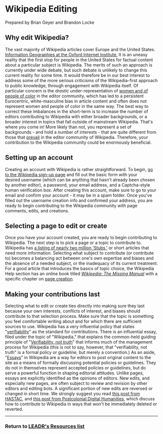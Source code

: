 # Wikipedia Editing

Prepared by Brian Geyer and Brandon Locke

## Why edit Wikipedia?

The vast majority of Wikipedia articles cover Europe and the United States. [Information Geographies at the Oxford Internet Institute.](http://geography.oii.ox.ac.uk/) It is an uneasy reality that the first stop for people in the United States for factual content about a particular subject is Wikipedia. The merits of such an approach is currently under wide debate, but such debate is unlikely to change this current reality for some time. It would therefore be in our best interest to address some of the more serious criticisms of the Wikipedia-first approach to public knowledge, through engagement with Wikipedia itself. Of particular concern is the _drastic_ under-representation of [women and of people of color](http://dhpoco.org/rewriting-wikipedia/) in the editor community, which has led to a persistent Eurocentric, white-masculine bias in article content and often does not represent women and people of color in the same way. The best way to correct these imbalances in the short-term is to increase the number of editors contributing to Wikipedia with either broader backgrounds, or a broader interest in topics that fall outside of mainstream Wikipedia. That's where you come in! More likely than not, you represent a set of backgrounds - and hold a number of interests - that are quite different from those that [prevail](https://meta.wikimedia.org/wiki/Editor_Survey_2011/Executive_Summary) in the editor community of Wikipedia. Therefore, your contribution to the Wikipedia community could be enormously beneficial. 

## Setting up an account

Creating an account with Wikipedia is rather straightforward. To begin, [go to the Wikipedia sign-up page](https://en.wikipedia.org/w/index.php?title=Special:UserLogin&returnto=Main+Page&error=&type=signup&fromhttp=1) and fill out the basic form with your desired username (which can be anything that hasn't already been chosen by another editor), a password, your email address, and a Captcha-style human verification box. After creating this account, make sure to go to your email and confirm your account - it may be in a spam folder. Once you've filled out the username creation info and confirmed your address, you are ready to begin contributing to the Wikipedia community with page comments, edits, and creations. 

## Selecting a page to edit or create

Once you have your account created, you are ready to begin contributing to Wikipedia. The next step is to pick a page or a topic to contribute to. Wikipedia has [a listing of nearly two million 'Stubs,'](http://en.wikipedia.org/wiki/Category:Stub_categories) or short articles that need more information. Selecting what subject to contribute (or contribute to) becomes a balancing act between one's own expertise and biases and the absence of a needed subject, or the inadequacy of its current treatment. For a good article that introduces the basics of topic choice, the Wikipedia Help section has an online book titled _[Wikipedia: The Missing Manual](https://en.wikipedia.org/wiki/Help:Wikipedia:_The_Missing_Manual)_ with a specific chapter on [page creation](https://en.wikipedia.org/wiki/Help:Wikipedia:_The_Missing_Manual/Editing,_Creating,_and_Maintaining_Articles/Creating_a_New_Article). 

## Making your contributions last

Selecting what to edit or create ties directly into making sure they last because your own interests, conflicts of interest, and biases should contribute to that selection process. Make sure that the topic is something you feel comfortable writing about and for which there are sufficient sources to use. Wikipedia has a very influential policy that states "[verifiability](https://en.wikipedia.org/wiki/Wikipedia:Verifiability)" as the standard for contributions. There is an influential essay, filed under the topic of "Wikipedia," that explains the common-held guiding principle of "[Verifiability, not truth](https://en.wikipedia.org/wiki/Wikipedia:Verifiability,_not_truth)" that informs much of the management process for Wikipedia (this is not to say, however, that "verifiability, not truth" is a formal policy or guideline, but merely a convention.) As an aside, "[Essays](https://en.wikipedia.org/wiki/Wikipedia:Wikipedia_essays)" in Wikipedia are a way for editors to post original content to the site as a means of formally discussing potential policies or guidelines. They do not in themselves represent accepted policies or guidelines, but do serve a powerful function in shaping editorial attitudes. Unlike pages, essays are explicitly identified as the opinions of editors. New edits, and especially new pages, are often subject to review and revision by other editors and editing bots. A significant portion of new edits are reversed or changed in short time. We strongly suggest you read [this post from HASTAC](https://www.hastac.org/blogs/wadewitz/2013/04/30/learning-work-wikipedia-new-pages-patrol-and-how-create-new-wikipedia), and [this post from Postcolonial Digital Humanities](http://dhpoco.org/rewriting-wikipedia/how-to-create-wikipedia-entries-that-will-stick/), which discuss how to contribute to Wikipedia in ways that won't be immediately deleted or reverted.

-----
### Return to [LEADR's Resources list](https://github.com/leadr-msu/resources)
